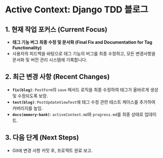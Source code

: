 # Active Context: Django TDD 블로그

## 1. 현재 작업 포커스 (Current Focus)

- **태그 기능 버그 최종 수정 및 문서화 (Final Fix and Documentation for Tag Functionality)**
- 사용자의 피드백을 바탕으로 태그 기능의 버그를 최종 수정하고, 모든 변경사항을 문서화 및 버전 관리 시스템에 기록합니다.

## 2. 최근 변경 사항 (Recent Changes)

- **`fix(blog)`**: `PostForm`의 `save` 메서드 로직을 최종 수정하여 태그가 올바르게 생성 및 수정되도록 보장.
- **`test(blog)`**: `PostUpdateViewTest`에 태그 수정 관련 테스트 케이스를 추가하여 커버리지를 높임.
- **`docs(memory-bank)`**: `activeContext.md`와 `progress.md`를 최종 상태로 업데이트.

## 3. 다음 단계 (Next Steps)

- Git에 변경 사항 커밋 후, 프로젝트 완료 보고.
